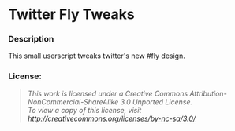 Twitter Fly Tweaks
==================

### Description
This small userscript tweaks twitter's new #fly design.

### License:
> *This work is licensed under a Creative Commons Attribution-NonCommercial-ShareAlike 3.0 Unported License.<br>
> To view a copy of this license, visit http://creativecommons.org/licenses/by-nc-sa/3.0/*
